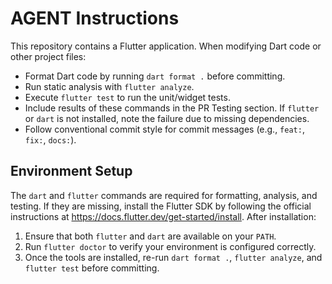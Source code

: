 # AGENT Instructions

This repository contains a Flutter application. When modifying Dart code or other project files:

- Format Dart code by running `dart format .` before committing.
- Run static analysis with `flutter analyze`.
- Execute `flutter test` to run the unit/widget tests.
- Include results of these commands in the PR Testing section. If `flutter` or `dart` is not installed, note the failure due to missing dependencies.
- Follow conventional commit style for commit messages (e.g., `feat:`, `fix:`, `docs:`).

## Environment Setup

The `dart` and `flutter` commands are required for formatting, analysis, and
testing. If they are missing, install the Flutter SDK by following the official
instructions at <https://docs.flutter.dev/get-started/install>. After
installation:

1. Ensure that both `flutter` and `dart` are available on your `PATH`.
2. Run `flutter doctor` to verify your environment is configured correctly.
3. Once the tools are installed, re-run `dart format .`, `flutter analyze`, and
   `flutter test` before committing.

